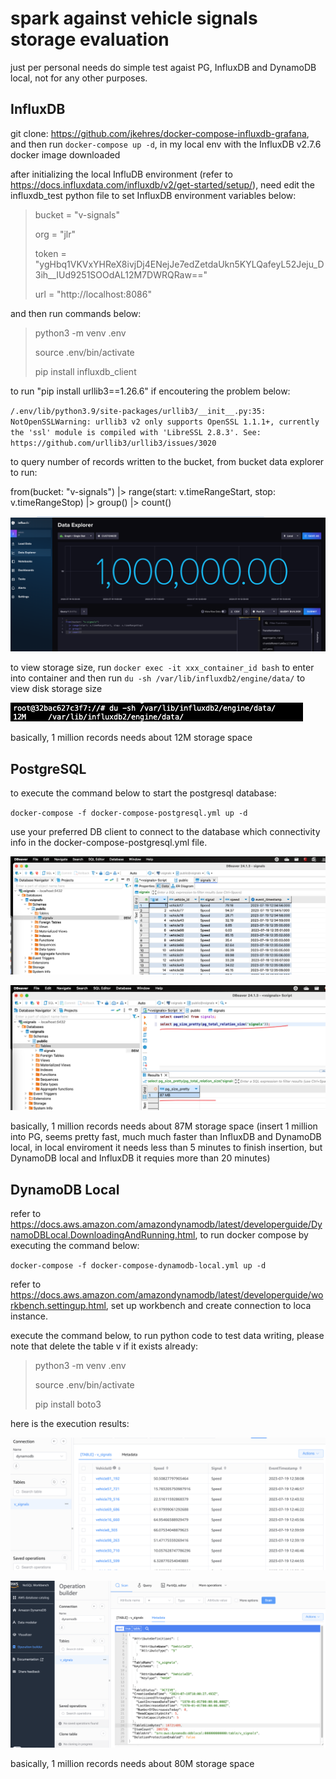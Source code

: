 # spark against vehicle signals storage evaluation

just per personal needs do simple test agaist PG, InfluxDB and DynamoDB local, not for any other purposes.

## InfluxDB

git clone: https://github.com/jkehres/docker-compose-influxdb-grafana, and then run
`docker-compose up -d`, in my local env with the InfluxDB v2.7.6 docker image downloaded

after initializing the local InfluDB environment (refer to https://docs.influxdata.com/influxdb/v2/get-started/setup/), need edit the influxdb_test python file to set InfluxDB environment variables below:

> bucket = "v-signals"
>
> org = "jlr"
>
> token = "ygHbq1VKVxYHReX8ivjDj4ENejJe7edZetdaUkn5KYLQafeyL52Jeju_D3ih__IUd9251SOOdAL12M7DWRQRaw=="
>
> url = "http://localhost:8086"

and then run commands below:

> python3 -m venv .env
>
> source .env/bin/activate
>
> pip install influxdb_client

to run "pip install urllib3==1.26.6" if encoutering the problem below:

`/.env/lib/python3.9/site-packages/urllib3/__init__.py:35: NotOpenSSLWarning: urllib3 v2 only supports OpenSSL 1.1.1+, currently the 'ssl' module is compiled with 'LibreSSL 2.8.3'. See: https://github.com/urllib3/urllib3/issues/3020`

to query number of records written to the bucket, from bucket data explorer to run:

from(bucket: "v-signals")
  |> range(start: v.timeRangeStart, stop: v.timeRangeStop)
  |> group()
  |> count()

![](v-signals-bucket-num-1m.png)

to view storage size, run `docker exec -it xxx_container_id bash` to enter into container and then
run `du -sh /var/lib/influxdb2/engine/data/` to view disk storage size

![](bucket-size-docker-disk-storage.png)

basically, 1 million records needs about 12M storage space

## PostgreSQL

to execute the command below to start the postgresql database:

`docker-compose -f docker-compose-postgresql.yml up -d`

use your preferred DB client to connect to the database which connectivity info in the docker-compose-postgresql.yml file.

![](postgresql-table.png)

![](postgresql-table-size.png)

basically, 1 million records needs about 87M storage space (insert 1 million into PG, seems pretty fast, much much faster than InfluxDB and DynamoDB local, in local enviroment it needs less than 5 minutes to finish insertion, but DynamoDB local and InfluxDB it requies more than 20 minutes)

## DynamoDB Local

refer to https://docs.aws.amazon.com/amazondynamodb/latest/developerguide/DynamoDBLocal.DownloadingAndRunning.html, to run docker compose by executing the command below:

`docker-compose -f docker-compose-dynamodb-local.yml up -d`

refer to https://docs.aws.amazon.com/amazondynamodb/latest/developerguide/workbench.settingup.html, set up workbench and create connection to loca instance.

execute the command below, to run python code to test data writing, please note that delete the table v if it exists already:

> python3 -m venv .env
>
> source .env/bin/activate
>
> pip install boto3

here is the execution results:

![](dynamodb-local-table.png)

![](dynamodb-local-table-size.png)

basically, 1 million records needs about 80M storage space
